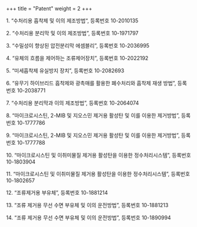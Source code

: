 +++
title = "Patent"
weight = 2
+++

&#8291;1. “수처리용 흡착제 및 이의 제조방법“, 등록번호 10-2010135


&#8291;2. “수처리용 분리막 및 이의 제조방법”, 등록번호 10-1971797


&#8291;3. “수밀성이 향상된 압전분리막 에셈블리”, 등록번호 10-2036995


&#8291;4. “유체의 흐름을 제어하는 조류제어장치”, 등록번호 10-2022192


&#8291;5. “미세흡착제 유실방지 장치”, 등록번호 10-2082693


&#8291;6. “유무기 하이브리드 흡착제와 광촉매를 활용한 폐수처리와 흡착제 재생 방법”, 등록번호 10-2038771


&#8291;7. “수처리용 분리막과 이의 제조방법”, 등록번호 10-2064074


&#8291;8. “마이크로시스틴, 2-MIB 및 지오스민 제거용 활성탄 및 이를 이용한 제거방법”, 등록번호 10-1777786


&#8291;9. “마이크로시스틴, 2-MIB 및 지오스민 제거용 활성탄 및 이를 이용한 제거방법”, 등록번호 10-1777788


&#8291;10. “마이크로시스틴 및 이취미물질 제거용 활성탄을 이용한 정수처리시스템”, 등록번호 10-1803904


&#8291;11. “마이크로시스틴 및 이취미물질 제거용 활성탄을 이용한 정수처리시스템”, 등록번호 10-1802657


&#8291;12. “조류제거용 부유체”, 등록번호 10-1881214


&#8291;13. “조류 제거용 무선 수면 부유체 및 이의 운전방법”, 등록번호 10-1881213


&#8291;14. “조류 제거용 무선 수면 부유체 및 이의 운전방법”, 등록번호 10-1890994
